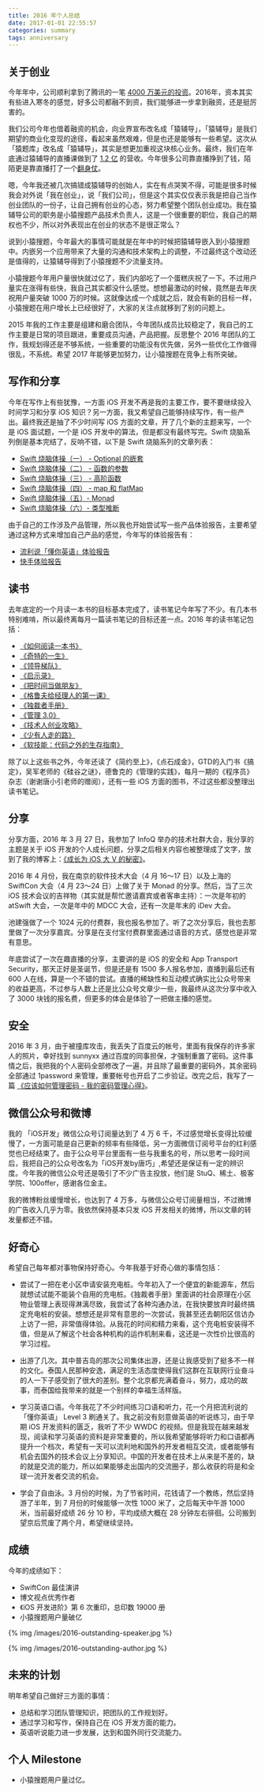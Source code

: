 ```yaml
---
title: 2016 年个人总结
date: 2017-01-01 22:55:57
categories: summary
tags: anniversary
---
```


## 关于创业

今年年中，公司顺利拿到了腾讯的一笔 [4000 万美元的投资](http://www.jiemodui.com/N/48718.html)。2016年，资本其实有些进入寒冬的感觉，好多公司都融不到资，我们能够进一步拿到融资，还是挺厉害的。

我们公司今年也借着融资的机会，向业界宣布改名成「猿辅导」，「猿辅导」是我们期望的商业化变现的途径，看起来虽然艰难，但是也还是能够有一些希望。这次从「猿题库」改名成「猿辅导」，其实是想更加重视这块核心业务。最终，我们在年底通过猿辅导的直播课做到了 [1.2 亿](https://www.jiemodui.com/N/63659.html) 的营收。今年很多公司靠直播挣到了钱，陌陌更是靠直播打了一个[翻身仗](http://www.ifanr.com/716023)。

嗯，今年我还被几次搞错成猿辅导的创始人，实在有点哭笑不得，可能是很多时候我会对外说「我在创业」，说「我们公司」，但是这个其实仅仅表示我是把自己当作创业团队的一份子，让自己拥有创业的心态，努力希望整个团队创业成功。我在猿辅导公司的职务是小猿搜题产品技术负责人，这是一个很重要的职位，我自己的期权也不少，所以对外表现出在创业的状态不是很正常么？

说到小猿搜题，今年最大的事情可能就是在年中的时候把猿辅导嵌入到小猿搜题中。内嵌另一个应用带来了大量的沟通和技术架构上的调整，不过最终这个改动还是值得的，让猿辅导得到了小猿搜题不少流量支持。

小猿搜题今年用户量很快就过亿了，我们内部吃了一个蛋糕庆祝了一下。不过用户量实在涨得有些快，我自己其实都没什么感觉。想想最激动的时候，竟然是去年庆祝用户量突破 1000 万的时候。这就像达成一个成就之后，就会有新的目标一样，小猿搜题在用户增长上已经很好了，大家的关注点就移到了别的问题上。

2015 年我的工作主要是组建和磨合团队，今年团队成员比较稳定了，我自己的工作主要是日常的项目跟进，重要成员沟通，产品把握。反思整个 2016 年团队的工作，我规划得还是不够系统，一些重要的功能没有优先做，另外一些优化工作做得很乱，不系统。希望 2017 年能够更加努力，让小猿搜题在竞争上有所突破。

## 写作和分享

今年在写作上有些犹豫，一方面 iOS 开发不再是我的主要工作，要不要继续投入时间学习和分享 iOS 知识？另一方面，我又希望自己能够持续写作，有一些产出。最终我还是抽了不少时间写 iOS 方面的文章，开了几个新的主题来写，一个是 iOS 面试题，一个是 iOS 开发中的算法，但是都没有最终写完。Swift 烧脑系列倒是基本完结了，反响不错，以下是 Swift 烧脑系列的文章列表：

-	[Swift 烧脑体操（一） - Optional 的嵌套](/2016/02/27/swift-gym-1-nested-optional/)
-	[Swift 烧脑体操（二） - 函数的参数](/2016/02/27/swift-gym-2-function-argument/)
-	[Swift 烧脑体操（三） - 高阶函数](/2016/02/27/swift-gym-3-higher-order-function/)
-	[Swift 烧脑体操（四） - map 和 flatMap](/2016/03/05/swift-gym-4-map-and-flatmap/)
-	[Swift 烧脑体操（五）- Monad](/2016/04/05/swift-gym-5-monad/)
-	[Swift 烧脑体操（六）- 类型推断](/2016/05/22/swift-gym-6-type-infer/)

由于自己的工作涉及产品管理，所以我也开始尝试写一些产品体验报告，主要希望通过这种方式来增加自己产品的感觉，今年写的体验报告有：

-	[流利说「懂你英语」体验报告](/2016/12/03/liulishuo-dongni-english-summary/)
-	[快手体验报告](/2016/12/18/kuaishou-summary/)

## 读书

去年底定的一个月读一本书的目标基本完成了，读书笔记今年写了不少。有几本书特别难啃，所以最终离每月一篇读书笔记的目标还差一点。2016 年的读书笔记包括：

-	[《如何阅读一本书》](/2016/01/17/how-to-read-a-book-summary/)
-	[《奇特的一生》](/2016/02/16/make-friend-with-time/)
-	[《领导梯队》](/2016/02/16/the-leadership-pipeline-summary/)
-	[《启示录》](/2016/02/16/inspired-summary/)
-	[《把时间当做朋友》](/2016/04/19/control-yourself/)
-	[《格鲁夫给经理人的第一课》](/2016/06/06/high-output-management-summary/)
-	[《独裁者手册》](/2016/07/07/the-dictators-handbook-summary/)
-	[《管理 3.0》](/2016/07/24/management-30-summary/)
-	[《技术人创业攻略》](/2016/09/01/dev-level-up-stories/)
-	[《少有人走的路》](/2016/09/16/what-is-love/)
-	[《软技能：代码之外的生存指南》](/2016/08/22/soft-skills/)

除了以上这些书之外，今年还读了《简约至上》，《点石成金》，GTD的入门书《搞定》，吴军老师的《硅谷之谜》，德鲁克的《管理的实践》，每月一期的《程序员》杂志（谢谢唐小引老师的赠阅），还有一些 iOS 方面的图书，不过这些都没整理出读书笔记。

## 分享

分享方面，2016 年 3 月 27 日，我参加了 InfoQ 举办的技术社群大会，我分享的主题是关于 iOS 开发的个人成长问题，分享之后相关内容也被整理成了文字，放到了我的博客上：[《成长为 iOS 大 V 的秘密》](/2016/07/20/from-newbie-to-master/)。

2016 年 4 月份，我在南京的软件技术大会（4 月 16～17 日）以及上海的 SwiftCon 大会（4 月 23～24 日）上做了关于 Monad 的分享。然后，当了三次 iOS 技术会议的吉祥物（其实就是帮忙邀请嘉宾或者客串主持）：一次是年初的 atSwift 大会，一次是年中的 MDCC 大会，还有一次是年末的 iDev 大会。

池建强做了一个 1024 元的付费群，我也报名参加了。听了之次分享后，我也去那里做了一次分享嘉宾。分享是在支付宝付费群里面通过语音的方式，感觉也是非常有意思。

年底尝试了一次在趣直播的分享，主要讲的是 iOS 的安全和 App Transport Security，那天正好是圣诞节，但是还是有 1500 多人报名参加，直播到最后还有 600 人在线，算是一个不错的尝试。直播的稀缺性和互动模式确实比公众号带来的收益更高，不过参与人数上还是比公众号文章少一些，我最终从这次分享中收入了 3000 块钱的报名费，但更多的体会是体验了一把做主播的感觉。

## 安全

2016 年 3 月，由于被撞库攻击，我丢失了百度云的帐号，里面有我保存的许多家人的照片，幸好找到 sunnyxx 通过百度的同事担保，才强制重置了密码。这件事情之后，我把我的个人密码全部修改了一遍，并且除了最重要的密码外，其余密码全部通过 1password 来管理，重要帐号也开启了二步验证。改完之后，我写了一篇 [《应该如何管理密码 - 我的密码管理心得》](/2016/04/07/my-password-management-way/)。

## 微信公众号和微博

我的 「iOS开发」微信公众号订阅量达到了 4 万 6 千，不过感觉增长变得比较缓慢了，一方面可能是自己更新的频率有些降低，另一方面微信订阅号平台的红利感觉也已经结束了。由于公众号平台里面有一些与我重名的号，所以思考一段时间后，我把自己的公众号改名为「iOS开发by唐巧」,希望还是保证有一定的辨识度。今年我的微信公众号还是吸引了不少广告主投放，他们是 StuQ、稀土、极客学院、100offer，感谢各位金主。

我的微博粉丝缓慢增长，也达到了 4 万多，与微信公众号订阅量相当，不过微博的广告收入几乎为零。我依然保持基本只发 iOS 开发相关的微博，所以文章的转发量都还不错。

## 好奇心

希望自己每年都对事物保持好奇心。今年我基于好奇心做的事情包括：

-	尝试了一把在老小区申请安装充电桩。今年初入了一个便宜的新能源车，然后就想试试能不能装个自用的充电桩。《独裁者手册》里面讲的社会原理在小区物业管理上表现得淋漓尽致，我尝试了各种沟通办法，在我快要放弃时最终搞定充电桩的安装。想想还是非常有意思的一次尝试，我甚至还去朝阳区信访办上访了一把，非常值得体验。从我花的时间和精力来看，这个充电桩安装得不值，但是从了解这个社会各种机构的运作机制来看，这还是一次性价比很高的学习过程。

-	出游了几次。其中普吉岛的那次公司集体出游，还是让我感受到了挺多不一样的文化。泰国人民那种安逸，满足的生活态度使得我们这群在互联网行业奋斗的人一下子感受到了很大的差别。整个北京都充满着奋斗，努力，成功的故事，而泰国给我带来的就是一个别样的幸福生活样版。

-	学习英语口语。今年我花了不少时间练习口语和听力，花一个月把流利说的「懂你英语」 Level 3 刷通关了。我之前没有刻意做英语的听说练习，由于早期 iOS 开发资料的匮乏，我听了不少 WWDC 的视频。但是我现在越来越发现，阅读和学习英语的资料是非常重要的，所以我希望能够将听力和口语都再提升一个档次，希望有一天可以流利地和国外的开发者相互交流，或者能够有机会去国外的技术会议上分享知识。中国的开发者在技术上从来是不差的，缺的就是交流的能力，所以如果能够走出国内的交流圈子，那么收获的将是和全球一流开发者交流的机会。

-	学会了自由泳。3 月份的时候，为了节省时间，花钱请了一个教练，然后坚持游了半年，到 7 月份的时候能够一次性 1000 米了，之后每天中午游 1000 米，当前最好成绩 26 分 10 秒，平均成绩大概在 28 分钟左右徘徊。公司搬到望京后荒废了两个月，希望继续坚持。

## 成绩

今年的成绩如下：

- SwiftCon 最佳演讲
- 博文视点优秀作者
- 《iOS 开发进阶》第 6 次重印，总印数 19000 册
- 小猿搜题用户量破亿

{% img /images/2016-outstanding-speaker.jpg %}

{% img /images/2016-outstanding-author.jpg %}

## 未来的计划

明年希望自己做好三方面的事情：

-	总结和学习团队管理知识，把团队的工作规划好。
-	通过学习和写作，保持自己在 iOS 开发方面的能力。
-	英语听说能力进一步发展，达到和国外同行交流能力。

## 个人 Milestone

-	小猿搜题用户量过亿。
